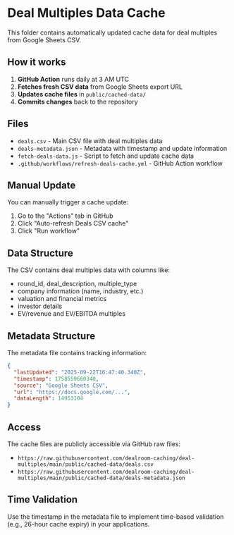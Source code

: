 # Deal Multiples Data Cache

This folder contains automatically updated cache data for deal multiples from Google Sheets CSV.

## How it works

1. **GitHub Action** runs daily at 3 AM UTC
2. **Fetches fresh CSV data** from Google Sheets export URL
3. **Updates cache files** in `public/cached-data/`
4. **Commits changes** back to the repository

## Files

- `deals.csv` - Main CSV file with deal multiples data
- `deals-metadata.json` - Metadata with timestamp and update information
- `fetch-deals-data.js` - Script to fetch and update cache data
- `.github/workflows/refresh-deals-cache.yml` - GitHub Action workflow

## Manual Update

You can manually trigger a cache update:

1. Go to the "Actions" tab in GitHub
2. Click "Auto-refresh Deals CSV cache" 
3. Click "Run workflow"

## Data Structure

The CSV contains deal multiples data with columns like:
- round_id, deal_description, multiple_type
- company information (name, industry, etc.)
- valuation and financial metrics
- investor details
- EV/revenue and EV/EBITDA multiples

## Metadata Structure

The metadata file contains tracking information:

```json
{
  "lastUpdated": "2025-09-22T16:47:40.340Z",
  "timestamp": 1758559660340,
  "source": "Google Sheets CSV",
  "url": "https://docs.google.com/...",
  "dataLength": 14953104
}
```

## Access

The cache files are publicly accessible via GitHub raw files:
- `https://raw.githubusercontent.com/dealroom-caching/deal-multiples/main/public/cached-data/deals.csv`
- `https://raw.githubusercontent.com/dealroom-caching/deal-multiples/main/public/cached-data/deals-metadata.json`

## Time Validation

Use the timestamp in the metadata file to implement time-based validation (e.g., 26-hour cache expiry) in your applications.

